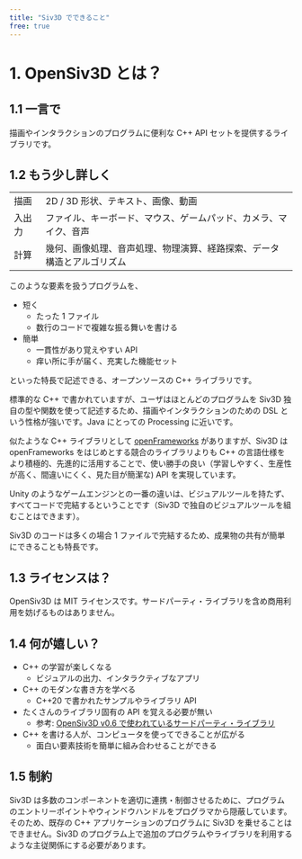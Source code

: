 ```yaml
---
title: "Siv3D でできること"
free: true
---
```


# 1. OpenSiv3D とは？

## 1.1 一言で
描画やインタラクションのプログラムに便利な C++ API セットを提供するライブラリです。


## 1.2 もう少し詳しく

|  |  |
|--|--|
|描画 | 2D / 3D 形状、テキスト、画像、動画 |
|入出力 | ファイル、キーボード、マウス、ゲームパッド、カメラ、マイク、音声|
|計算 | 幾何、画像処理、音声処理、物理演算、経路探索、データ構造とアルゴリズム|

このような要素を扱うプログラムを、

- 短く
  - たった 1 ファイル
  - 数行のコードで複雑な振る舞いを書ける
- 簡単
  - 一貫性があり覚えやすい API
  - 痒い所に手が届く、充実した機能セット

といった特長で記述できる、オープンソースの C++ ライブラリです。

標準的な C++ で書かれていますが、ユーザはほとんどのプログラムを Siv3D 独自の型や関数を使って記述するため、描画やインタラクションのための DSL という性格が強いです。Java にとっての Processing に近いです。

似たような C++ ライブラリとして [openFrameworks](https://openframeworks.cc/ja/) がありますが、Siv3D は openFrameworks をはじめとする競合のライブラリよりも C++ の言語仕様をより積極的、先進的に活用することで、使い勝手の良い（学習しやすく、生産性が高く、間違いにくく、見た目が簡潔な) API を実現しています。

Unity のようなゲームエンジンとの一番の違いは、ビジュアルツールを持たず、すべてコードで完結するということです（Siv3D で独自のビジュアルツールを組むことはできます）。

Siv3D のコードは多くの場合 1 ファイルで完結するため、成果物の共有が簡単にできることも特長です。


## 1.3 ライセンスは？
OpenSiv3D は MIT ライセンスです。サードパーティ・ライブラリを含め商用利用を妨げるものはありません。


## 1.4 何が嬉しい？

- C++ の学習が楽しくなる
  - ビジュアルの出力、インタラクティブなアプリ
- C++ のモダンな書き方を学べる
  - C++20 で書かれたサンプルやライブラリ API
- たくさんのライブラリ固有の API を覚える必要が無い
  - 参考: [OpenSiv3D v0.6 で使われているサードパーティ・ライブラリ](https://github.com/Siv3D/OpenSiv3D/blob/v6_master/ThirdParty.md)
- C++ を書ける人が、コンピュータを使ってできることが広がる
  - 面白い要素技術を簡単に組み合わせることができる

## 1.5 制約
Siv3D は多数のコンポーネントを適切に連携・制御させるために、プログラムのエントリーポイントやウィンドウハンドルをプログラマから隠蔽しています。そのため、既存の C++ アプリケーションのプログラムに Siv3D を乗せることはできません。Siv3D のプログラム上で追加のプログラムやライブラリを利用するような主従関係にする必要があります。


